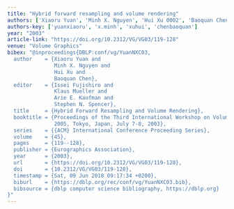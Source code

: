 ```yaml
---
title: "Hybrid forward resampling and volume rendering"
authors: ['Xiaoru Yuan', 'Minh X. Nguyen', 'Hui Xu 0002', 'Baoquan Chen']
authors-key: ['yuanxiaoru', 'x.minh', 'xuhui', 'chenbaoquan']
year: "2003"
article-link: "https://doi.org/10.2312/VG/VG03/119-128"
venue: "Volume Graphics"
bibex: "@inproceedings{DBLP:conf/vg/YuanNXC03,
  author    = {Xiaoru Yuan and
               Minh X. Nguyen and
               Hui Xu and
               Baoquan Chen},
  editor    = {Issei Fujishiro and
               Klaus Mueller and
               Arie E. Kaufman and
               Stephen N. Spencer},
  title     = {Hybrid Forward Resampling and Volume Rendering},
  booktitle = {Proceedings of the Third International Workshop on Volume Graphics
               2005, Tokyo, Japan, July 7-8, 2003},
  series    = {{ACM} International Conference Proceeding Series},
  volume    = {45},
  pages     = {119--128},
  publisher = {Eurographics Association},
  year      = {2003},
  url       = {https://doi.org/10.2312/VG/VG03/119-128},
  doi       = {10.2312/VG/VG03/119-128},
  timestamp = {Sat, 09 Jun 2018 09:17:34 +0200},
  biburl    = {https://dblp.org/rec/conf/vg/YuanNXC03.bib},
  bibsource = {dblp computer science bibliography, https://dblp.org}
}"
---
```

